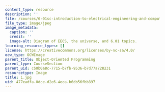```yaml
---
content_type: resource
description: ''
file: /courses/6-01sc-introduction-to-electrical-engineering-and-computer-science-i-spring-2011/477eadfa0dced2e64ecab6db56fbb897_1.jpg
file_type: image/jpeg
image_metadata:
  caption: ''
  credit: ''
  image-alt: Diagram of EECS, the universe, and 6.01 topics.
learning_resource_types: []
license: https://creativecommons.org/licenses/by-nc-sa/4.0/
ocw_type: OCWImage
parent_title: Object-Oriented Programming
parent_type: CourseSection
parent_uid: cb0b0a8c-7715-b7fb-9536-b7d77a728231
resourcetype: Image
title: 1.jpg
uid: 477eadfa-0dce-d2e6-4eca-b6db56fbb897
---
```

